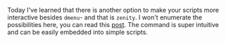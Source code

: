 Today I've learned that there is another option  to make your scripts more interactive besides `dmenu`- and that is `zenity`. I won't enumerate the possibilities here, you can read this [post](https://ostechnix.com/zenity-create-gui-dialog-boxes-in-bash-scripts/). The command is super intuitive and can be easily embedded into simple scripts. 

